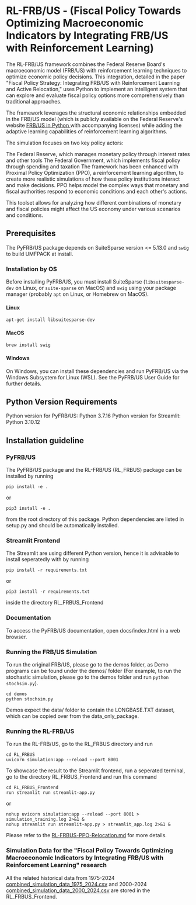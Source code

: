 
# RL-FRB/US - (Fiscal Policy Towards Optimizing Macroeconomic Indicators by Integrating FRB/US with Reinforcement Learning)

The RL-FRB/US framework combines the Federal Reserve Board's macroeconomic model (FRB/US) with reinforcement learning techniques to optimize economic policy decisions. This integration, detailed in the paper "Fiscal Policy Strategy: Integrating FRB/US with Reinforcement Learning and Active Relocation," uses Python to implement an intelligent system that can explore and evaluate fiscal policy options more comprehensively than traditional approaches.

The framework leverages the structural economic relationships embedded in the FRB/US model (which is publicly available on the Federal Reserve's website [FRB/US in Python
](https://www.federalreserve.gov/econres/us-models-python.htm) with accompanying licenses) while adding the adaptive learning capabilities of reinforcement learning algorithms. 

The simulation focuses on two key policy actors:

The Federal Reserve, which manages monetary policy through interest rates and other tools
The Federal Government, which implements fiscal policy through spending and taxation
The framework has been enhanced with Proximal Policy Optimization (PPO), a reinforcement learning algorithm, to create more realistic simulations of how these policy institutions interact and make decisions. PPO helps model the complex ways that monetary and fiscal authorities respond to economic conditions and each other's actions.

This toolset allows for analyzing how different combinations of monetary and fiscal policies might affect the US economy under various scenarios and conditions.



## Prerequisites
The PyFRB/US package depends on SuiteSparse version <= 5.13.0 and `swig` to build UMFPACK at install.

### Installation by OS
Before installing PyFRB/US, you must install SuiteSparse (`libsuitesparse-dev` on Linux,
or `suite-sparse` on MacOS) and `swig` using your package manager (probably `apt` on
Linux, or Homebrew on MacOS).
#### Linux

```
apt-get install libsuitesparse-dev
```

#### MacOS
```
brew install swig
```

#### Windows
On Windows, you can install these dependencies and run PyFRB/US via the Windows Subsystem
for Linux (WSL). See the PyFRB/US User Guide for further details.

## Python Version Requirements
Python version for PyFRB/US: Python 3.7.16
Python version for Streamlit: Python 3.10.12

## Installation guideline 
### PyFRB/US
The PyFRB/US package and the RL-FRB/US (RL_FRBUS) package can be installed by running 
```
pip install -e .
```
or 
```
pip3 install -e .
``` 

from the root directory of this package.
Python dependencies are listed in setup.py and should be automatically installed.

### Streamlit Frontend
The Streamlit are using different Python version, hence it is advisable to install seperatedly with by running 

```
pip install -r requirements.txt
```

or 

```
pip3 install -r requirements.txt 
``` 

inside the directory RL_FRBUS_Frontend

### Documentation
To access the PyFRB/US documentation, open docs/index.html in a web browser.

### Running the FRB/US Simulation

To run the original FRB/US, please go to the demos folder, as Demo programs can be found under the demos/ folder (For example, to run the stochastic simulation, please go to the demos folder and run `python stochsim.py`).

```
cd demos
python stochsim.py
```

Demos expect the data/ folder to contain the LONGBASE.TXT dataset, which can be copied
over from the data_only_package.

### Running the RL-FRB/US

To run the RL-FRB/US, go to the RL_FRBUS directory and run 

```
cd RL_FRBUS
uvicorn simulation:app --reload --port 8001
```

To showcase the result to the Streamlit frontend, run a seperated terminal,
go to the directory RL_FRBUS_Frontend and run this command

```
cd RL_FRBUS_Frontend
run streamlit run streamlit-app.py
```

or

```
nohup uvicorn simulation:app --reload --port 8001 > simulation_training.log 2>&1 & 
nohup streamlit run streamlit-app.py > streamlit_app.log 2>&1 &
```

Please refer to the [RL-FRBUS-PPO-Relocation.md](RL-FRBUS-PPO-Relocation.md) for more details.

### Simulation Data for the "Fiscal Policy Towards Optimizing Macroeconomic Indicators by Integrating FRB/US with Reinforcement Learning" research
All the related historical data from 1975-2024 [combined_simulation_data_1975_2024.csv](RL_FRBUS_Frontend/combined_simulation_data_1975_2024.csv) and 2000-2024 [combined_simulation_data_2000_2024.csv](RL_FRBUS_Frontend/combined_simulation_data_2000_2024.csv) are stored in the RL_FRBUS_Frontend.
